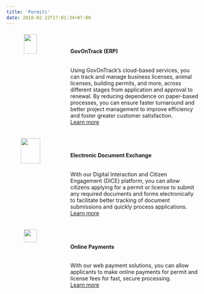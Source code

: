 ```yaml
---
title: 'Permits'
date: 2018-02-22T17:01:34+07:00
---
```


<style>
.smallimg {
    display: block; 
    margin-left: auto; 
    margin-right: auto; 
}

.row {
  display: flex;
  flex-direction: row;
  flex-wrap: wrap;
  width: 100%;
  margin-top: 20px;
}

.coltext {
  display: flex;
  flex-direction: column;
  flex-basis: 100%;
  flex: 2;
  margin-top: auto;
  margin-bottom: auto;
}

.colimg {
  display: flex;
  flex-direction: column;
  flex-basis: 100%;
  flex: 1;
  min-width: 150px;
}
</style>

<div class='row'> <!-- GovOnTrack -->
    <div class='colimg'>
        <img src='/images/products/got.webp' width="45%" loading="lazy" class='smallimg'>
    </div>
    <div class='coltext'>
        <br>
        <h4>GovOnTrack (ERP)</h4>
        <p>
            Using GovOnTrack’s cloud-based services, you can track and manage business licenses, animal licenses, building permits, and more, across different stages from application and approval to renewal. By reducing dependence on paper-based processes, you can ensure faster turnaround and better project management to improve efficiency and foster greater customer satisfaction.
            <br>
            <a href="/got/">Learn more</a>
        </p>
    </div>
</div>
<div class='row'> <!-- DICE -->
    <div class='colimg'>
        <img src='/images/products/dice.webp' width="55%" loading="lazy" class='smallimg'>
    </div>
    <div class='coltext'>
        <br>
        <h4>Electronic Document Exchange</h4>
        <p>
            With our Digital Interaction and Citizen Engagement (DICE) platform, you can allow citizens applying for a permit or license to submit any required documents and forms electronically to facilitate better tracking of document submissions and quickly process applications.
            <br>
            <a href="/dice/">Learn more</a>
        </p>
    </div>
</div>
<div class='row'> <!-- Online Payments -->
    <div class='colimg'>
        <img src='/images/products/onlinepayment.webp' width="45%" loading="lazy" class='smallimg'>
    </div>
    <div class='coltext'>
        <br>
        <h4>Online Payments</h4>
        <p>
            With our web payment solutions, you can allow applicants to make online payments for permit and license fees for fast, secure processing.
            <br>
            <a href="/services/ivr-online-pos/">Learn more</a>
        </p>
    </div>
</div>